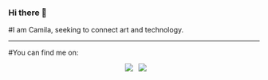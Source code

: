 ### Hi there 👋

#I am Camila, seeking to connect art and technology.

----
#You can find me on: 

<div align="center">
  
&ensp;[<img src="https://img.shields.io/badge/linkedin-%230077B5.svg?style=for-the-badge&logo=linkedin&logoColor=white" />](https://www.linkedin.com/in/camila-mauro/)
&ensp;[<img src="https://img.shields.io/badge/Gmail-D14836?style=for-the-badge&logo=gmail&logoColor=white" />](mailto:maurocamila499@gmail.com)

</div>
